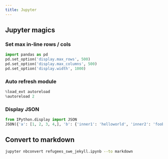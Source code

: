 ```yaml
---
title: Jupyter
---
```


## Jupyter magics
### Set max  in-line rows / cols
```python
import pandas as pd
pd.set_option('display.max_rows', 500)
pd.set_option('display.max_columns', 500)
pd.set_option('display.width', 1000)
```

### Auto refresh module
```python
%load_ext autoreload
%autoreload 2
```

### Display JSON
```python
from IPython.display import JSON
JSON({'a': [1, 2, 3, 4,], 'b': {'inner1': 'helloworld', 'inner2': 'foobar'}})
```

## Convert to markdown
```bash
jupyter nbconvert refugees_swe_jekyll.ipynb --to markdown
```
